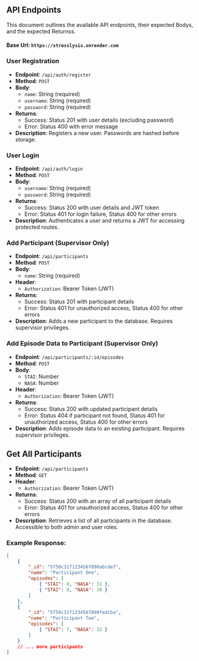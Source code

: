 
## API Endpoints

This document outlines the available API endpoints, their expected Bodys, and the expected Returnss.

#### Base Url: `https://stresslysis.onrender.com` 

### User Registration

- **Endpoint**: `/api/auth/register`
- **Method**: `POST`
- **Body**:
  - `name`: String (required)
  - `username`: String (required)
  - `password`: String (required)
- **Returns**:
  - Success: Status 201 with user details (excluding password)
  - Error: Status 400 with error message
- **Description**: Registers a new user. Passwords are hashed before storage.


### User Login

- **Endpoint**: `/api/auth/login`
- **Method**: `POST`
- **Body**:
  - `username`: String (required)
  - `password`: String (required)
- **Returns**:
  - Success: Status 200 with user details and JWT token
  - Error: Status 401 for login failure, Status 400 for other errors
- **Description**: Authenticates a user and returns a JWT for accessing protected routes.


### Add Participant (Supervisor Only)

- **Endpoint**: `/api/participants`
- **Method**: `POST`
- **Body**:
  - `name`: String (required)
- **Header**:
  - `Authorization`: Bearer Token (JWT)
- **Returns**:
  - Success: Status 201 with participant details
  - Error: Status 401 for unauthorized access, Status 400 for other errors
- **Description**: Adds a new participant to the database. Requires supervisor privileges.


### Add Episode Data to Participant (Supervisor Only)

- **Endpoint**: `/api/participants/:id/episodes`
- **Method**: `POST`
- **Body**:
  - `STAI`: Number
  - `NASA`: Number
- **Header**:
  - `Authorization`: Bearer Token (JWT)
- **Returns**:
  - Success: Status 200 with updated participant details
  - Error: Status 404 if participant not found, Status 401 for unauthorized access, Status 400 for other errors
- **Description**: Adds episode data to an existing participant. Requires supervisor privileges.


## Get All Participants

- **Endpoint**: `/api/participants`
- **Method**: `GET`
- **Header**:
  - `Authorization`: Bearer Token (JWT)
- **Returns**:
  - Success: Status 200 with an array of all participant details
  - Error: Status 401 for unauthorized access, Status 400 for other errors
- **Description**: Retrieves a list of all participants in the database. Accessible to both admin and user roles.

### Example Response:

```json
[
    {
        "_id": "5f50c31f1234567890abcdef",
        "name": "Participant One",
        "episodes": [
            { "STAI": 8, "NASA": 31 },
            { "STAI": 9, "NASA": 30 }
        ]
    },
    {
        "_id": "5f50c31f1234567890fedcba",
        "name": "Participant Two",
        "episodes": [
            { "STAI": 7, "NASA": 32 }
        ]
    }
    // ... more participants
]
```

